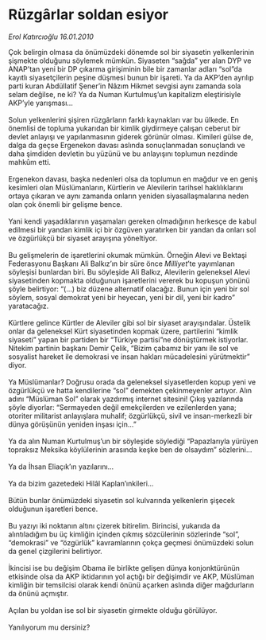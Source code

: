 # Rüzgârlar soldan esiyor

*Erol Katırcıoğlu 16.01.2010*

<div class="yazi">Çok belirgin olmasa da önümüzdeki dönemde sol bir siyasetin yelkenlerinin şişmekte olduğunu söylemek mümkün. Siyaseten “sağda” yer alan DYP ve ANAP’tan yeni bir DP çıkarma girişiminin bile bir zamanlar adları “sol”da kayıtlı siyasetçilerin peşine düşmesi bunun bir işareti. Ya da AKP’den ayrılıp parti kuran Abdüllatif Şener’in Nâzım Hikmet sevgisi aynı zamanda sola selam değilse, ne ki? Ya da Numan Kurtulmuş’un kapitalizm eleştirisiyle AKP’yle yarışması... <br/><br/>Solun yelkenlerini şişiren rüzgârların farklı kaynakları var bu ülkede. En önemlisi de topluma yukarıdan bir kimlik giydirmeye çalışan ceberut bir devlet anlayışı ve yapılanmasının giderek görünür olması. Kimileri gülse de, dalga da geçse Ergenekon davası aslında sonuçlanmadan sonuçlandı ve daha şimdiden devletin bu yüzünü ve bu anlayışını toplumun nezdinde mahkûm etti. <br/><br/>Ergenekon davası, başka nedenleri olsa da toplumun en mağdur ve en geniş kesimleri olan Müslümanların, Kürtlerin ve Alevilerin tarihsel haklılıklarını ortaya çıkaran ve aynı zamanda onların yeniden siyasallaşmalarına neden olan çok önemli bir gelişme bence. <br/><br/>Yani kendi yaşadıklarının yaşamaları gereken olmadığının herkesçe de kabul edilmesi bir yandan kimlik içi bir özgüven yaratırken bir yandan da onları sol ve özgürlükçü bir siyaset arayışına yöneltiyor. <br/><br/>Bu gelişmelerin de işaretlerini okumak mümkün. Örneğin Alevi ve Bektaşi Federasyonu Başkanı Ali Balkız’ın bir süre önce <i>Milliyet</i>’te yayımlanan söyleşisi bunlardan biri. Bu söyleşide Ali Balkız, Alevilerin geleneksel Alevi siyasetinden kopmakta olduğunun işaretlerini vererek bu kopuşun yönünü şöyle belirtiyor: “(...) biz düzene alternatif olacağız. Bunun için yeni bir sol söylem, sosyal demokrat yeni bir heyecan, yeni bir dil, yeni bir kadro” yaratacağız. <br/><br/>Kürtlere gelince Kürtler de Aleviler gibi sol bir siyaset arayışındalar. Üstelik onlar da geleneksel Kürt siyasetinden kopmak üzere, partilerini “kimlik siyaseti” yapan bir partiden bir “Türkiye partisi”ne dönüştürmek istiyorlar. Nitekim partinin başkanı Demir Çelik, “Bizim çabamız bir yanı ile sol ve sosyalist hareket ile demokrasi ve insan hakları mücadelesini yürütmektir” diyor. <br/><br/>Ya Müslümanlar? Doğrusu orada da geleneksel siyasetlerden kopup yeni ve özgürlükçü ve hatta kendilerine “sol” demekten çekinmeyenler artıyor. Alın adını “Müslüman Sol” olarak yazdırmış internet sitesini! Çıkış yazılarında şöyle diyorlar: “Sermayeden değil emekçilerden ve ezilenlerden yana; otoriter militarist anlayışlara muhalif; özgürlükçü, sivil ve insan-merkezli bir dünya görüşünün yeniden inşası için...” <br/><br/>Ya da alın Numan Kurtulmuş’un bir söyleşide söylediği “Papazlarıyla yürüyen topraksız Meksika köylülerinin arasında keşke ben de olsaydım” sözlerini... <br/><br/>Ya da İhsan Eliaçık’ın yazılarını... <br/><br/>Ya da bizim gazetedeki Hilâl Kaplan’ınkileri... <br/><br/>Bütün bunlar önümüzdeki siyasetin sol kulvarında yelkenlerin şişecek olduğunun işaretleri bence. <br/><br/>Bu yazıyı iki noktanın altını çizerek bitirelim. Birincisi, yukarıda da alıntıladığım bu üç kimliğin içinden çıkmış sözcülerinin sözlerinde “sol”, “demokrasi” ve “özgürlük” kavramlarının çokça geçmesi önümüzdeki solun da genel çizgilerini belirtiyor. <br/><br/>İkincisi ise bu değişim Obama ile birlikte gelişen dünya konjonktürünün etkisinde olsa da AKP iktidarının yol açtığı bir değişimdir ve AKP, Müslüman kimliğin bir temsilcisi olarak kendi önünü açarken aslında diğer mağdurların da önünü açmıştır. <br/><br/>Açılan bu yoldan ise sol bir siyasetin girmekte olduğu görülüyor. <br/><br/>Yanılıyorum mu dersiniz?</div>
